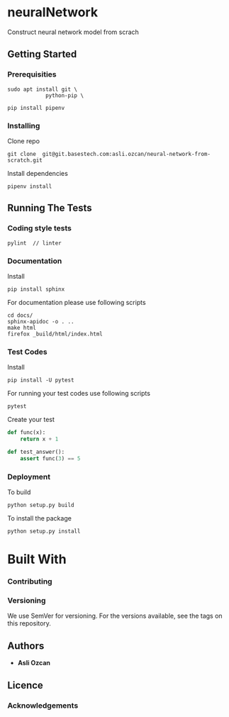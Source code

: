 # neuralNetwork

Construct neural network model from scrach

## Getting Started

### Prerequisities

```
sudo apt install git \
            python-pip \
```

```
pip install pipenv
```

### Installing 

Clone repo

```
git clone  git@git.basestech.com:asli.ozcan/neural-network-from-scratch.git
```

Install dependencies
```
pipenv install
```

## Running The Tests


### Coding style tests

```
pylint  // linter
```
### Documentation

Install
```
pip install sphinx
```

For documentation please use following scripts
```
cd docs/
sphinx-apidoc -o . ..
make html
firefox _build/html/index.html
```
### Test Codes

Install
```
pip install -U pytest
```

For running your test codes use following scripts

```
pytest
```
Create your test
```python
def func(x):
    return x + 1

def test_answer():
    assert func(3) == 5
```
### Deployment

To build 
```
python setup.py build
```

To install the package
```
python setup.py install
```

# Built With

### Contributing

### Versioning

We use SemVer for versioning. For the versions available, see the tags on this repository.

## Authors

* **Asli Ozcan**

## Licence

### Acknowledgements